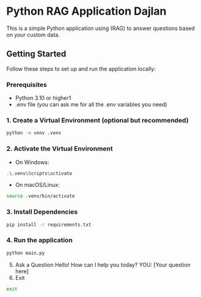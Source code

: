 
#  Python RAG Application Dajlan

This is a simple Python application using (RAG) to answer questions based on your custom data.

##  Getting Started

Follow these steps to set up and run the application locally:

### Prerequisites
- Python 3.10 or higher1
- .env file (you can ask me for all the .env variables you need)

### 1. Create a Virtual Environment (optional but recommended)
```bash
python -m venv .venv
```
### 2. Activate the Virtual Environment
- On Windows:
```bash
.\.venv\Scripts\activate
```
- On macOS/Linux:
```bash
source .venv/bin/activate
```
### 3. Install Dependencies
```bash
pip install -r requirements.txt
```
### 4. Run the application
```bash
python main.py
```

5. Ask a Question
    Hello! How can I help you today?
    YOU: [Your question here]
6. Exit
```bash
exit
```
